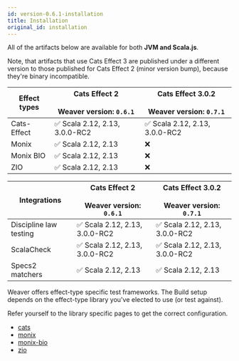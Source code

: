```yaml
---
id: version-0.6.1-installation
title: Installation
original_id: installation
---
```


All of the artifacts below are available for both **JVM and Scala.js**.

Note, that artifacts that use Cats Effect 3 are published under a different version to those published for Cats Effect 2 (minor version bump), because they're binary incompatible.

|Effect types|Cats Effect 2 <br/><br/> Weaver version: `0.6.1`|Cats Effect 3.0.2 <br/><br/> Weaver version: `0.7.1`|
|---|---|---|
|Cats-Effect|✅ Scala 2.12, 2.13, 3.0.0-RC2|✅ Scala 2.12, 2.13, 3.0.0-RC2|
|Monix|✅ Scala 2.12, 2.13|❌|
|Monix BIO|✅ Scala 2.12, 2.13|❌|
|ZIO|✅ Scala 2.12, 2.13|❌|

|Integrations|Cats Effect 2 <br/><br/> Weaver version: `0.6.1`|Cats Effect 3.0.2 <br/><br/> Weaver version: `0.7.1`|
|---|---|---|
|Discipline law testing|✅ Scala 2.12, 2.13, 3.0.0-RC2|✅ Scala 2.12, 2.13, 3.0.0-RC2|
|ScalaCheck|✅ Scala 2.12, 2.13, 3.0.0-RC2|✅ Scala 2.12, 2.13, 3.0.0-RC2|
|Specs2 matchers|✅ Scala 2.12, 2.13|✅ Scala 2.12, 2.13|


Weaver offers effect-type specific test frameworks. The Build setup depends on
the effect-type library you've elected to use (or test against).

Refer yourself to the library specific pages to get the correct configuration.

- [cats](cats_effect_usage.md)
- [monix](monix_usage.md)
- [monix-bio](monix_bio_usage.md)
- [zio](zio_usage.md)
